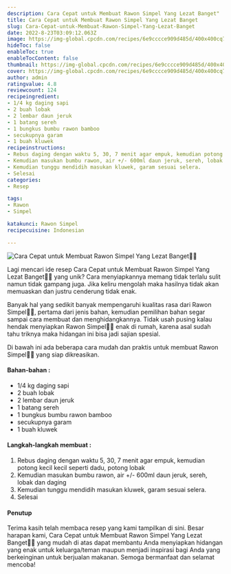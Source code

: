 ```yaml
---
description: Cara Cepat untuk Membuat Rawon Simpel Yang Lezat Banget"
title: Cara Cepat untuk Membuat Rawon Simpel Yang Lezat Banget
slug: Cara-Cepat-untuk-Membuat-Rawon-Simpel-Yang-Lezat-Banget
date: 2022-8-23T03:09:12.063Z
image: https://img-global.cpcdn.com/recipes/6e9cccce909d485d/400x400cq70/photo.jpg
hideToc: false
enableToc: true
enableTocContent: false
thumbnail: https://img-global.cpcdn.com/recipes/6e9cccce909d485d/400x400cq70/photo.jpg
cover: https://img-global.cpcdn.com/recipes/6e9cccce909d485d/400x400cq70/photo.jpg
author: admin
ratingvalue: 4.8
reviewcount: 124
recipeingredient:
- 1/4 kg daging sapi
- 2 buah lobak
- 2 lembar daun jeruk
- 1 batang sereh
- 1 bungkus bumbu rawon bamboo
- secukupnya garam
- 1 buah kluwek
recipeinstructions:
- Rebus daging dengan waktu 5, 30, 7 menit agar empuk, kemudian potong kecil kecil seperti dadu, potong lobak
- Kemudian masukan bumbu rawon, air +/- 600ml daun jeruk, sereh, lobak dan daging
- Kemudian tunggu mendidih masukan kluwek, garam sesuai selera.
- Selesai
categories:
- Resep

tags:
- Rawon
- Simpel

katakunci: Rawon Simpel
recipecuisine: Indonesian

---
```


![Cara Cepat untuk Membuat Rawon Simpel Yang Lezat Banget👩‍🍳](https://img-global.cpcdn.com/recipes/6e9cccce909d485d/400x400cq70/photo.jpg)

Lagi mencari ide resep Cara Cepat untuk Membuat Rawon Simpel Yang Lezat Banget👩‍🍳 yang unik? Cara menyiapkannya memang tidak terlalu sulit namun tidak gampang juga. Jika keliru mengolah maka hasilnya tidak akan memuaskan dan justru cenderung tidak enak.

Banyak hal yang sedikit banyak mempengaruhi kualitas rasa dari Rawon Simpel👩‍🍳, pertama dari jenis bahan, kemudian pemilihan bahan segar sampai cara membuat dan menghidangkannya. Tidak usah pusing kalau hendak menyiapkan Rawon Simpel👩‍🍳 enak di rumah, karena asal sudah tahu triknya maka hidangan ini bisa jadi sajian spesial.

Di bawah ini ada beberapa cara mudah dan praktis untuk membuat Rawon Simpel👩‍🍳 yang siap dikreasikan.

<!--inarticleads1-->

#### Bahan-bahan :

- 1/4 kg daging sapi
- 2 buah lobak
- 2 lembar daun jeruk
- 1 batang sereh
- 1 bungkus bumbu rawon bamboo
- secukupnya garam
- 1 buah kluwek

<!--inarticleads2-->

#### Langkah-langkah membuat :

1. Rebus daging dengan waktu 5, 30, 7 menit agar empuk, kemudian potong kecil kecil seperti dadu, potong lobak
1. Kemudian masukan bumbu rawon, air +/- 600ml daun jeruk, sereh, lobak dan daging
1. Kemudian tunggu mendidih masukan kluwek, garam sesuai selera.
1. Selesai

#### Penutup

Terima kasih telah membaca resep yang kami tampilkan di sini. Besar harapan kami, Cara Cepat untuk Membuat Rawon Simpel Yang Lezat Banget👩‍🍳 yang mudah di atas dapat membantu Anda menyiapkan hidangan yang enak untuk keluarga/teman maupun menjadi inspirasi bagi Anda yang berkeinginan untuk berjualan makanan. Semoga bermanfaat dan selamat mencoba!